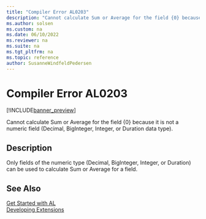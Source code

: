 ```yaml
---
title: "Compiler Error AL0203"
description: "Cannot calculate Sum or Average for the field {0} because it is not a numeric field (Decimal, BigInteger, Integer, or Duration data type)."
ms.author: solsen
ms.custom: na
ms.date: 06/10/2022
ms.reviewer: na
ms.suite: na
ms.tgt_pltfrm: na
ms.topic: reference
author: SusanneWindfeldPedersen
---
```

[//]: # (START>DO_NOT_EDIT)
[//]: # (IMPORTANT:Do not edit any of the content between here and the END>DO_NOT_EDIT.)
[//]: # (Any modifications should be made in the .xml files in the ModernDev repo.)
# Compiler Error AL0203

[!INCLUDE[banner_preview](../includes/banner_preview.md)]

Cannot calculate Sum or Average for the field {0} because it is not a numeric field (Decimal, BigInteger, Integer, or Duration data type).

## Description
Only fields of the numeric type (Decimal, BigInteger, Integer, or Duration) can be used to calculate Sum or Average for a field.  

[//]: # (IMPORTANT: END>DO_NOT_EDIT)
## See Also  
[Get Started with AL](../devenv-get-started.md)  
[Developing Extensions](../devenv-dev-overview.md)  